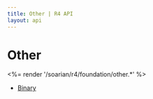 ```yaml
---
title: Other | R4 API
layout: api
---
```

# Other

<%= render '/soarian/r4/foundation/other.*' %>

* [Binary](../other/binary)